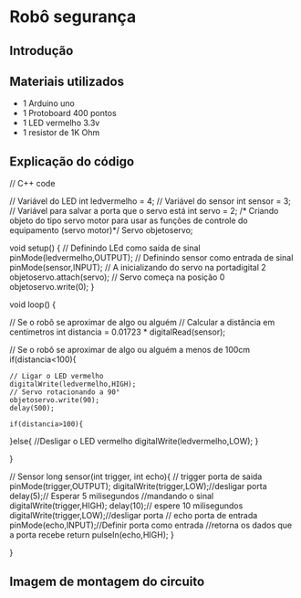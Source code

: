 # Robô segurança

## Introdução


## Materiais utilizados
- 1 Arduino uno
- 1 Protoboard 400 pontos
- 1 LED vermelho 3.3v
- 1 resistor de 1K Ohm

## Explicação do código

// C++ code

// Variável do LED
int ledvermelho = 4;
// Variável do sensor
int sensor = 3;
// Variável para salvar a porta que o servo está
int servo = 2;
/* Criando objeto do tipo servo motor para
usar as funções de controle do equipamento
(servo motor)*/
Servo objetoservo;


void setup()
{
  // Definindo LEd como saída de sinal
  pinMode(ledvermelho,OUTPUT);
  // Definindo sensor como entrada de sinal
  pinMode(sensor,INPUT);
  // A inicializando do servo na portadigital 2
  objetoservo.attach(servo);
  // Servo começa na posição 0
  objetoservo.write(0); 
}

void loop()
{
  
  // Se o robô se aproximar de algo ou alguém
  // Calcular a distância em centímetros
  int distancia = 0.01723 * digitalRead(sensor);

  
  // Se o robô se aproximar de algo ou alguém a menos de 100cm
  if(distancia<100){ 
  	
    // Ligar o LED vermelho
    digitalWrite(ledvermelho,HIGH);
    // Servo rotacionando a 90°
 	objetoservo.write(90);
 	delay(500);
  
    if(distancia>100){ 
  }else{
      //Desligar o LED vermelho
    digitalWrite(ledvermelho,LOW);
  }
  
}


// Sensor
long sensor(int trigger, int echo){ 
  // trigger porta de saida
  pinMode(trigger,OUTPUT);
  digitalWrite(trigger,LOW);//desligar porta
  delay(5);// Esperar 5 milisegundos
  //mandando o sinal
  digitalWrite(trigger,HIGH);
  delay(10);// espere 10 milisegundos
  digitalWrite(trigger,LOW);//desligar porta
  // echo porta de entrada
  pinMode(echo,INPUT);//Definir porta como entrada
  //retorna os dados que a porta recebe
  return pulseIn(echo,HIGH);
}

}


## Imagem de montagem do circuito
